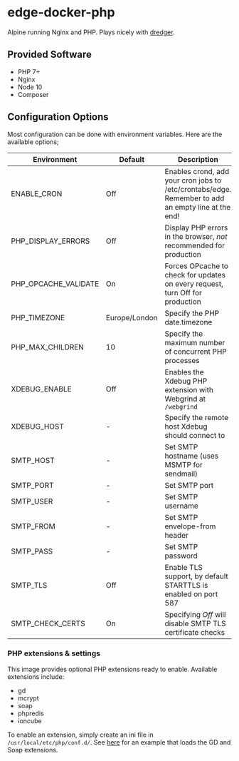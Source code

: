 # edge-docker-php
Alpine running Nginx and PHP. Plays nicely with [dredger](https://github.com/outeredge/dredger).

## Provided Software
* PHP 7+
* Nginx
* Node 10
* Composer


## Configuration Options
Most configuration can be done with environment variables. Here are the available options;

| Environment       | Default | Description |
| -------------     | ------- | --- |
| ENABLE_CRON       | Off     | Enables crond, add your cron jobs to /etc/crontabs/edge. Remember to add an empty line at the end! |
| PHP_DISPLAY_ERRORS | Off    | Display PHP errors in the browser, *not* recommended for production |
| PHP_OPCACHE_VALIDATE | On   | Forces OPcache to check for updates on every request, turn Off for production |
| PHP_TIMEZONE      | Europe/London | Specify the PHP date.timezone |
| PHP_MAX_CHILDREN  | 10      | Specify the maximum number of concurrent PHP processes |
| XDEBUG_ENABLE     | Off     | Enables the Xdebug PHP extension with Webgrind at `/webgrind` |
| XDEBUG_HOST       | -       | Specify the remote host Xdebug should connect to |
| SMTP_HOST         | -       | Set SMTP hostname (uses MSMTP for sendmail) |
| SMTP_PORT         | -       | Set SMTP port |
| SMTP_USER         | -       | Set SMTP username |
| SMTP_FROM         | -       | Set SMTP envelope-from header |
| SMTP_PASS         | -       | Set SMTP password |
| SMTP_TLS          | Off     | Enable TLS support, by default STARTTLS is enabled on port 587 |
| SMTP_CHECK_CERTS  | On      | Specifying *Off* will disable SMTP TLS certificate checks |

### PHP extensions & settings

This image provides optional PHP extensions ready to enable. Available extensions include:

 * gd
 * mcrypt
 * soap
 * phpredis
 * ioncube

To enable an extension, simply create an ini file in `/usr/local/etc/php/conf.d/`. See [here](https://github.com/outeredge/edge-docker-magento/blob/1.9.3.6-php7/usr/local/etc/php/conf.d/magento.ini) for an example that loads the GD and Soap extensions.

